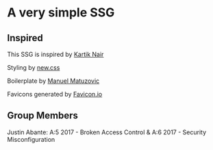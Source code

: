 # A very simple SSG

## Inspired

This SSG is inspired by [Kartik Nair](https://github.com/kartiknair/blog)

Styling by [new.css](https://github.com/xz/new.css)

Boilerplate by [Manuel Matuzovic](https://www.matuzo.at/blog/html-boilerplate/)

Favicons generated by [Favicon.io](https://favicon.io/emoji-favicons/)

## Group Members
Justin Abante: A:5 2017 - Broken Access Control & A:6 2017 - Security Misconfiguration  